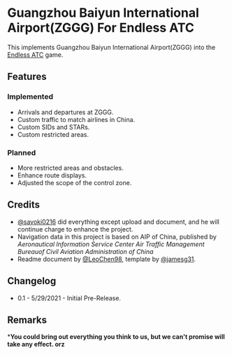 # Guangzhou Baiyun International Airport(ZGGG) For Endless ATC

This implements Guangzhou Baiyun International Airport(ZGGG) into the [Endless ATC](https://steamcommunity.com/app/666610) game.

## Features

### Implemented

* Arrivals and departures at ZGGG.
* Custom traffic to match airlines in China.
* Custom SIDs and STARs.
* Custom restricted areas.

### Planned

* More restricted areas and obstacles.
* Enhance route displays.
* Adjusted the scope of the control zone.

## Credits

* [@savoki0216](https://github.com/savoki0216) did everything except upload and document, and he will continue charge to enhance the project.
* Navigation data in this project is based on AIP of China, published by *Aeronautical lnformation Service Center Air Traffic Management Bureauof Civil Aviation Administration of China*
* Readme document by [@LeoChen98](https://github.com/LeoChen98), template by [@jamesg31](https://github.com/jamesg31).

## Changelog

* 0.1 - 5/29/2021 - Initial Pre-Release.

## Remarks
***You could bring out everything you think to us, but we can't promise will take any effect. orz**
